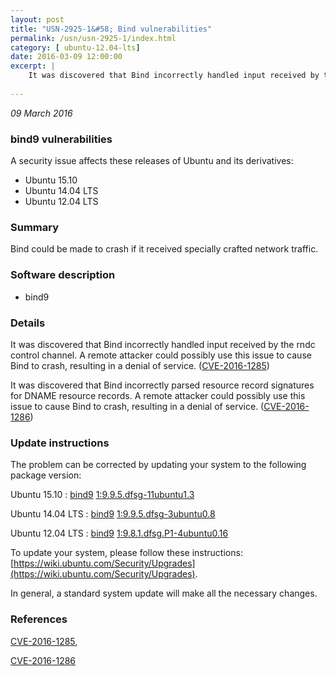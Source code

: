 ```yaml
---
layout: post
title: "USN-2925-1&#58; Bind vulnerabilities"
permalink: /usn/usn-2925-1/index.html
category: [ ubuntu-12.04-lts]
date: 2016-03-09 12:00:00
excerpt: |
    It was discovered that Bind incorrectly handled input received by the rndc control channel. A remote attacker could possibly use this issue to cause Bind to crash, resulting in a denial of service. ([CVE-2016-1285](http://people.ubuntu.com/~ubuntu-security/cve/CVE-2016-1285))
    
--- 
```

 
 

*09 March 2016*

### bind9 vulnerabilities

A security issue affects these releases of Ubuntu and its derivatives:

* Ubuntu 15.10
* Ubuntu 14.04 LTS
* Ubuntu 12.04 LTS

### Summary

Bind could be made to crash if it received specially crafted network traffic.

### Software description

* bind9 

### Details

It was discovered that Bind incorrectly handled input received by the rndc control channel. A remote attacker could possibly use this issue to cause Bind to crash, resulting in a denial of service. ([CVE-2016-1285](http://people.ubuntu.com/~ubuntu-security/cve/CVE-2016-1285))

It was discovered that Bind incorrectly parsed resource record signatures for DNAME resource records. A remote attacker could possibly use this issue to cause Bind to crash, resulting in a denial of service. ([CVE-2016-1286](http://people.ubuntu.com/~ubuntu-security/cve/CVE-2016-1286)) 

### Update instructions

The problem can be corrected by updating your system to the following package version:

Ubuntu 15.10
 : [bind9](https://launchpad.net/ubuntu/+source/bind9) <span> [1:9.9.5.dfsg-11ubuntu1.3](https://launchpad.net/ubuntu/+source/bind9/1:9.9.5.dfsg-11ubuntu1.3) </span> 

Ubuntu 14.04 LTS
 : [bind9](https://launchpad.net/ubuntu/+source/bind9) <span> [1:9.9.5.dfsg-3ubuntu0.8](https://launchpad.net/ubuntu/+source/bind9/1:9.9.5.dfsg-3ubuntu0.8) </span> 

Ubuntu 12.04 LTS
 : [bind9](https://launchpad.net/ubuntu/+source/bind9) <span> [1:9.8.1.dfsg.P1-4ubuntu0.16](https://launchpad.net/ubuntu/+source/bind9/1:9.8.1.dfsg.P1-4ubuntu0.16) </span> 

To update your system, please follow these instructions: [https://wiki.ubuntu.com/Security/Upgrades](https://wiki.ubuntu.com/Security/Upgrades).

In general, a standard system update will make all the necessary changes. 

### References

 
 [CVE-2016-1285](http://people.ubuntu.com/~ubuntu-security/cve/CVE-2016-1285), 

 [CVE-2016-1286](http://people.ubuntu.com/~ubuntu-security/cve/CVE-2016-1286)
 

